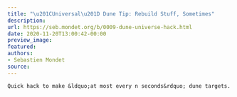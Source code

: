 ```yaml
---
title: "\u201CUniversal\u201D Dune Tip: Rebuild Stuff, Sometimes"
description:
url: https://seb.mondet.org/b/0009-dune-universe-hack.html
date: 2020-11-20T13:00:42-00:00
preview_image:
featured:
authors:
- Sebastien Mondet
source:
---
```



    Quick hack to make &ldquo;at most every n seconds&rdquo; dune targets.
   
